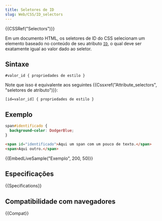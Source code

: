 ```yaml
---
title: Seletores de ID
slug: Web/CSS/ID_selectors
---
```


{{CSSRef("Selectors")}}

Em um documento HTML, os seletores de ID do CSS selecionam um elemento baseado no conteúdo de seu atributo [`ID`](/pt-BR/docs/Web/HTML/Global_attributes#ID), o qual deve ser exatamente igual ao valor dado ao seletor.

## Sintaxe

```
#valor_id { propriedades de estilo }
```

Note que isso é equivalente aos seguintes {{Cssxref("Attribute_selectors", "seletores de atributo")}}:

```
[id=valor_id] { propriedades de estilo }
```

## Exemplo

```css
span#identificado {
  background-color: DodgerBlue;
}
```

```html
<span id="identificado">Aqui um span com um pouco de texto.</span>
<span>Aqui outro.</span>
```

{{EmbedLiveSample("Exemplo", 200, 50)}}

## Especificações

{{Specifications}}

## Compatibilidade com navegadores

{{Compat}}
